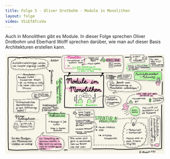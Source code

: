 ```yaml
---
title: Folge 5 - Oliver Drotbohm - Module in Monolithen
layout: folge
video: VSiETATcoVw
---
```


Auch in Monolithen gibt es Module. In dieser Folge sprechen Oliver
Drotbohm und Eberhard Wolff sprechen darüber, wie man auf dieser Basis
Architekturen erstellen kann.

![Sketchnote](folge5.jpg "Sketchnote")
